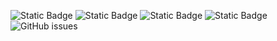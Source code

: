 ![Static Badge](https://img.shields.io/badge/blacklists-60-000000) ![Static Badge](https://img.shields.io/badge/blacklisted-3024362-cc0000) ![Static Badge](https://img.shields.io/badge/whitelisted-2242-00CC00) ![Static Badge](https://img.shields.io/badge/streaming_blacklist-28106-000000) ![GitHub issues](https://img.shields.io/github/issues/fabriziosalmi/blacklists)
